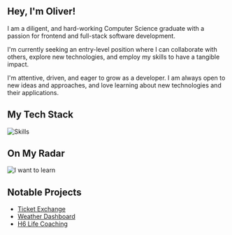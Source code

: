 ## Hey, I'm Oliver!

I am a diligent, and hard-working Computer Science graduate with a passion for frontend and full-stack software development. 

I'm currently seeking an entry-level position where I can collaborate with others, explore new technologies, and employ my skills to have a tangible impact.

I'm attentive, driven, and eager to grow as a developer. I am always open to new ideas and approaches, and love learning about new technologies and their applications.

## My Tech Stack

![Skills](https://skills-icons.vercel.app/api/icons?i=nextjs,tailwind,nodejs,express,ts,python,mongo,postman,docker,kubernetes,digitalocean,netlify,github,npm,redis,jest,playwright,stripe,resend,posthog,webstorm)

## On My Radar

![I want to learn](https://skills-icons.vercel.app/api/icons?i=go,ruby,redux,graphql,reactnative,threejs,framer)

## Notable Projects
- [Ticket Exchange](https://www.ticket-exchange.ca)
- [Weather Dashboard](https://vocal-squirrel-063650.netlify.app)
- [H6 Life Coaching](https://h6lifecoaching.ca)
